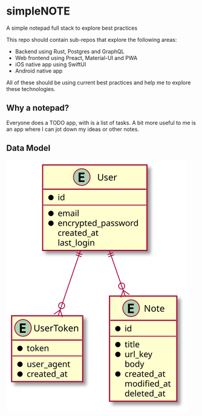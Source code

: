 # simpleNOTE

A simple notepad full stack to explore best practices

This repo should contain sub-repos that explore the following areas:

- Backend using Rust, Postgres and GraphQL
- Web frontend using Preact, Material-UI and PWA
- iOS native app using SwiftUI
- Android native app

All of these should be using current best practices and help me to explore these technologies.

## Why a notepad?

Everyone does a TODO app, with is a list of tasks. A bit more useful to me is an app where I can jot down my ideas or other notes.

## Data Model

![Data Model](documents/data-model.svg)